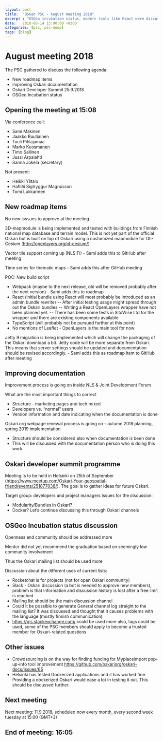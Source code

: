 ```yaml
---
layout: post
title:  "OSGeo PSC - August meeting 2018"
excerpt : "OSGeo incubation status, modern tools like React were discussed"
date:   2018-08-14 15:00:00 +0300
categories: [psc, psc-memo]
tags: [blog]
---
```


# August meeting 2018

The PSC gathered to discuss the following agenda:

- New roadmap items
- Improving Oskari documentation
- Oskari Developer Summit 25.9.2018
- OSGeo Incubation status

## Opening the meeting at 15:08

Via conference call:

- Sami Mäkinen
- Jaakko Ruutiainen
- Tuuli Pihlajamaa
- Marko Kuosmanen
- Timo Sallinen
- Jussi Arpalahti
- Sanna Jokela (secretary)

Not present:

- Heikki Ylitalo
- Hafliði Sigtryggur Magnússon
- Tomi Lukkarinen

## New roadmap items

No new isssues to approve at the meeting

3D-mapmodule is being implemented and tested with buildings from Finnish national map database and terrain model. This is not yet part of the official Oskari but is built on top of Oskari using a customized mapmodule for OL-Cesium (http://openlayers.org/ol-cesium/)
 
Vector tile support coming up (NLS FI) - Sami adds this to GitHub after meeting

Time series for thematic maps - Sami adds this after GitHub meeting

POC: New build script 
- Webpack (maybe to the next release, old will be removed probably after the next version) - Sami adds this to roadmap
- React (initial bundle using React will most probably be introduced as an admin bundle rewrite)
-- After initial testing usage might spread through out the Oskari bundles
-- Writing a React OpenLayers wrapper have not been planned yet.
-- There has been some tests in SitoWise Ltd for the wrapper and there are existing components available
- TypeScript (will probably not be pursued further at this point)
- No mentions of Leaflet - OpenLayers is the main tool for now

Jetty 9 migration is being implemented which will change the packaging of the Oskari download a bit. 
Jetty code will be more separate from Oskari. This means that server settings should be updated and documentation should be revised accordingly. - Sami adds this as roadmap item to GitHub after meeting


## Improving documentation

Improvement process is going on inside NLS & Joint Development Forum

What are the most important things to correct
- Structure - marketing pages and tech mixed 
- Developers vs. “normal” users
- Version information and date indicating when the documentation is done

Oskari.org webpage renewal process is going on - autumn 2018 planning, spring 2019 implementation
- Structure should be considered also when documentation is been done
- This will be discussed with the documentation person who is doing this work


## Oskari developer summit programme 

Meeting is to be held in Helsinki on 25th of September (https://www.meetup.com/Oskari-Your-geospatial-friend/events/251877038/). The goal is to gather ideas for future Oskari.

Target group: developers and project managers
Issues for the discussion:
- Modularity/Bundles in Oskari? 
- Docker?
Let’s continue discussing this through Oskari channels


## OSGeo Incubation status discussion
Openness and community should be addressed more

Mentor did not yet recommend the graduation based on seemingly low community involvement

Thus the Oskari mailing list should be used more

Discussion about the different uses of current lists:
- Rocketchat is for projects (not for open Oskari community)
- Slack - Oskari discussion (a bot is needed to approve new members), problem is that information and discussion history is lost after a free limit is reached
- Mailing list should be the main discussion channel
- Could it be possible to generate General channel log straight to the mailing list? It was discussed and thought that it causes problems with the language (mostly finnish communication)
- https://gis.stackexchange.com/  could be used more also, tags could be used, some of the PSC members should apply to become a trusted member for Oskari-related questions


## Other issues

- Crowdsourcing is on the way for finding funding for Myplaceimport pop-up-info tool improvement https://github.com/oskariorg/oskari-docs/issues/65
- Helsinki has tested Dockerized applications and it has worked fine. Providing a dockerized Oskari would ease a lot in testing it out. This should be discussed further.


## Next meeting

Next meeting: 11.9.2018, scheduled now every month, every second week tuesday at 15:00 (GMT+3)

## End of meeting: 16:05

